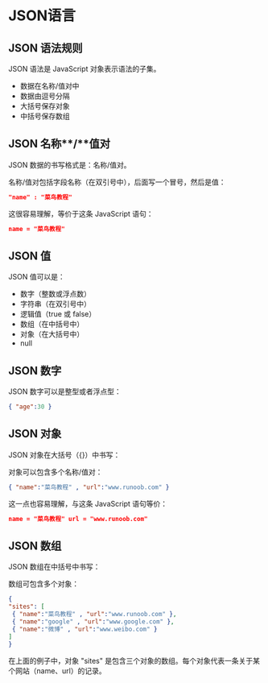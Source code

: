 # JSON语言

## **JSON** **语法规则**

JSON 语法是 JavaScript 对象表示语法的子集。

- 数据在名称/值对中
- 数据由逗号分隔
- 大括号保存对象
- 中括号保存数组



## **JSON** **名称****/****值对**

JSON 数据的书写格式是：名称/值对。

名称/值对包括字段名称（在双引号中），后面写一个冒号，然后是值：

```json
"name" : "菜鸟教程"
```

这很容易理解，等价于这条 JavaScript 语句：

```json
name = "菜鸟教程"
```





## **JSON** **值**

JSON 值可以是：

- 数字（整数或浮点数）
- 字符串（在双引号中）
- 逻辑值（true     或     false）
- 数组（在中括号中）
- 对象（在大括号中）
- null



## **JSON** **数字**

JSON 数字可以是整型或者浮点型：

```json
{ "age":30 }
```



## **JSON** **对象**

JSON 对象在大括号（{}）中书写：

对象可以包含多个名称/值对：

```json
{ "name":"菜鸟教程" , "url":"www.runoob.com" }
```

这一点也容易理解，与这条 JavaScript 语句等价：

```json
name = "菜鸟教程" url = "www.runoob.com"
```



## **JSON** **数组**

JSON 数组在中括号中书写：

数组可包含多个对象：

```json
{ 
"sites": [
 { "name":"菜鸟教程" , "url":"www.runoob.com" }, 
 { "name":"google" , "url":"www.google.com" }, 
 { "name":"微博" , "url":"www.weibo.com" } 
] 
}
```

在上面的例子中，对象 "sites" 是包含三个对象的数组。每个对象代表一条关于某个网站（name、url）的记录。